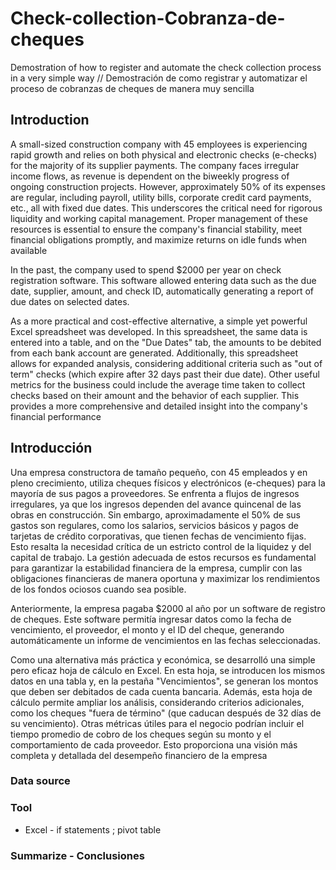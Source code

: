 # Check-collection-Cobranza-de-cheques
Demostration of how to register and automate the check collection process in a very simple way // Demostración de como registrar y automatizar el proceso de cobranzas de cheques de manera muy sencilla

## Introduction 

A small-sized construction company with 45 employees is experiencing rapid growth and relies on both physical and electronic checks (e-checks) for the majority of its supplier payments. The company faces irregular income flows, as revenue is dependent on the biweekly progress of ongoing construction projects. However, approximately 50% of its expenses are regular, including payroll, utility bills, corporate credit card payments, etc., all with fixed due dates. This underscores the critical need for rigorous liquidity and working capital management. Proper management of these resources is essential to ensure the company's financial stability, meet financial obligations promptly, and maximize returns on idle funds when available

In the past, the company used to spend $2000 per year on check registration software. This software allowed entering data such as the due date, supplier, amount, and check ID, automatically generating a report of due dates on selected dates.

As a more practical and cost-effective alternative, a simple yet powerful Excel spreadsheet was developed. In this spreadsheet, the same data is entered into a table, and on the "Due Dates" tab, the amounts to be debited from each bank account are generated. Additionally, this spreadsheet allows for expanded analysis, considering additional criteria such as "out of term" checks (which expire after 32 days past their due date). Other useful metrics for the business could include the average time taken to collect checks based on their amount and the behavior of each supplier. This provides a more comprehensive and detailed insight into the company's financial performance

## Introducción

Una empresa constructora de tamaño pequeño, con 45 empleados y en pleno crecimiento, utiliza cheques físicos y electrónicos (e-cheques) para la mayoría de sus pagos a proveedores. Se enfrenta a flujos de ingresos irregulares, ya que los ingresos dependen del avance quincenal de las obras en construcción. Sin embargo, aproximadamente el 50% de sus gastos son regulares, como los salarios, servicios básicos y pagos de tarjetas de crédito corporativas, que tienen fechas de vencimiento fijas. Esto resalta la necesidad crítica de un estricto control de la liquidez y del capital de trabajo. La gestión adecuada de estos recursos es fundamental para garantizar la estabilidad financiera de la empresa, cumplir con las obligaciones financieras de manera oportuna y maximizar los rendimientos de los fondos ociosos cuando sea posible.

Anteriormente, la empresa pagaba $2000 al año por un software de registro de cheques. Este software permitía ingresar datos como la fecha de vencimiento, el proveedor, el monto y el ID del cheque, generando automáticamente un informe de vencimientos en las fechas seleccionadas.

Como una alternativa más práctica y económica, se desarrolló una simple pero eficaz hoja de cálculo en Excel. En esta hoja, se introducen los mismos datos en una tabla y, en la pestaña "Vencimientos", se generan los montos que deben ser debitados de cada cuenta bancaria. Además, esta hoja de cálculo permite ampliar los análisis, considerando criterios adicionales, como los cheques "fuera de término" (que caducan después de 32 días de su vencimiento). Otras métricas útiles para el negocio podrían incluir el tiempo promedio de cobro de los cheques según su monto y el comportamiento de cada proveedor. Esto proporciona una visión más completa y detallada del desempeño financiero de la empresa

### Data source


### Tool
* Excel - if statements ; pivot table

### Summarize - Conclusiones
